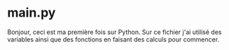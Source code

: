 # main.py
Bonjour, ceci est ma première fois sur Python. Sur ce fichier j'ai utilisé des variables ainsi que des fonctions en faisant des calculs pour commencer.
